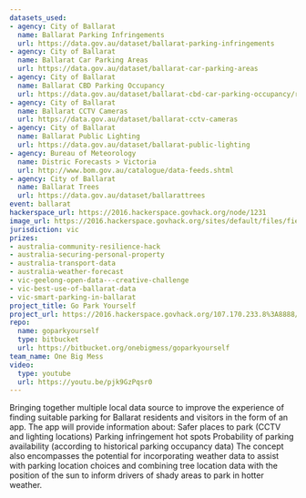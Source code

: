 ```yaml
---
datasets_used:
- agency: City of Ballarat
  name: Ballarat Parking Infringements
  url: https://data.gov.au/dataset/ballarat-parking-infringements
- agency: City of Ballarat
  name: Ballarat Car Parking Areas
  url: https://data.gov.au/dataset/ballarat-car-parking-areas
- agency: City of Ballarat
  name: Ballarat CBD Parking Occupancy
  url: https://data.gov.au/dataset/ballarat-cbd-car-parking-occupancy/resource/6f2a571f-3a06-4047-be24-c40531b133d4
- agency: City of Ballarat
  name: Ballarat CCTV Cameras
  url: https://data.gov.au/dataset/ballarat-cctv-cameras
- agency: City of Ballarat
  name: Ballarat Public Lighting
  url: https://data.gov.au/dataset/ballarat-public-lighting
- agency: Bureau of Meteorology
  name: Distric Forecasts > Victoria
  url: http://www.bom.gov.au/catalogue/data-feeds.shtml
- agency: City of Ballarat
  name: Ballarat Trees
  url: https://data.gov.au/dataset/ballarattrees
event: ballarat
hackerspace_url: https://2016.hackerspace.govhack.org/node/1231
image_url: https://2016.hackerspace.govhack.org/sites/default/files/field/image/parking.png
jurisdiction: vic
prizes:
- australia-community-resilience-hack
- australia-securing-personal-property
- australia-transport-data
- australia-weather-forecast
- vic-geelong-open-data---creative-challenge
- vic-best-use-of-ballarat-data
- vic-smart-parking-in-ballarat
project_title: Go Park Yourself
project_url: https://2016.hackerspace.govhack.org/107.170.233.8%3A8888/
repo:
  name: goparkyourself
  type: bitbucket
  url: https://bitbucket.org/onebigmess/goparkyourself
team_name: One Big Mess
video:
  type: youtube
  url: https://youtu.be/pjk9GzPqsr0
---
```


Bringing together multiple local data source to improve the experience of finding suitable parking for Ballarat residents and visitors in the form of an app.
The app will provide information about:
Safer places to park (CCTV and lighting locations)
Parking infringement hot spots
Probability of parking availability (according to historical parking occupancy data)
The concept also encompasses the potential for incorporating weather data to assist with parking location choices and combining tree location data with the position of the sun to inform drivers of shady areas to park in hotter weather.